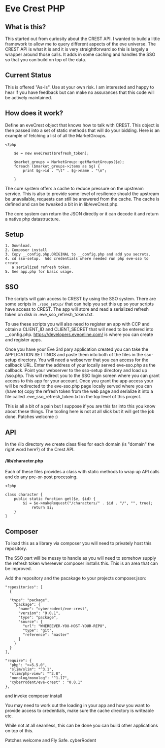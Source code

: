 # Eve Crest PHP


## What is this?

This started out from curiosity about the CREST API. I wanted to build a
little framework to allow me to query different aspects of the eve
universe.  The CREST API is what it is and it is very straightforward so
this is largely a wrapper around those calls.  It adds in some caching 
and handles the SSO so that you can build on top of the data.

## Current Status

This is offered "As-Is". Use at your own risk. I am interested and happy
to hear if you have feedback but can make no assurances that this code
will be actively maintained.

## How does it work?

Define an eveCrest object that knows how to talk with CREST. This
object is then passed into a set of static methods that will do your
bidding.  Here is an example of fetching a list of all the MarketGroups.

```
<?php
 
    $e = new eveCrest($refresh_token);

    $market_groups = MarketGroup::getMarketGroups($e);
    foreach ($market_groups->items as $g) {
        print $g->id . "\t" . $g->name . "\n";

    }

```
The core system offers a cache to reduce pressure on the upstream
service.  This is also to provide some level of resilience should the
upstream be unavailable, requests can still be answered from the cache.
The cache is defined and can be tweaked a bit in in lib/eveCrest.php.

The core system can return the JSON directly or it can decode it and
return a native php datastructure.


## Setup

    1. Download.
    2. Composer install
    3. Copy __config.php.ORIGINAL to __config.php and add you secrets.
    4. cd sso-setup.  Add credentials where needed run php eve-sso to create
       a serialized refresh token.
    5. See app.php for basic usage.
    



## SSO

The scripts will gain access to CREST by using the SSO system.  There are
some scripts in ```./sso_setup/``` that can help you set this up so your
scripts have access to CREST.  The app will store and read a serialized
refresh token on disk in .eve_sso_refresh_token.txt.

To use these scripts you will also need to register an app with CCP and
obtain a CLIENT_ID and CLIENT_SECRET that will need to be entered into
__config.php.  https://developers.eveonline.com/ is where you can create
and register apps.

Once you have your Eve 3rd pary application created you can take the
APPLICATION SETTINGS and paste them into both of the files in the
sso-setup directory. You will need a webserver that you can access for
the callback URL. Enter the address of your locally served eve-sso.php
as the callback. Point your webserver to the sso-setup directory and
load up /sso.php.  This will redirect you to the SSO login screen where
you can grant access to this app for your account. Once you grant the
app access your will be redirected to the eve-sso.php page locally
served where you can (have to) copy the refresh token from the web
page and serialize it into a file called .eve_sso_refresh_token.txt in
the top level of this project.

This is all a bit of a pain but I suppose if you are this far into this
you know about these things.  The tooling here is not at all slick but
it will get the job done.  Patches welcome :)


## API

In the /lib directory we create class files for each domain (is "domain"
the right word here?) of the Crest API. 

#### /lib/character.php 

Each of these files provides a class with static methods to wrap up API
calls and do any pre-or-post processing.

```
<?php

class character {
    public static function get($e, $id) {
        $i = $e->makeRequest("/characters/" . $id . "/", "", true);
            return $i;
    }
}
```

## Composer

To load this as a library via composer you will need to privately host
this repository.

The SSO part will be messy to handle as you will need to somehow supply
the refresh token whereever composer installs this.  This is an area that
can be improved.

Add the repository and the pacakage to your projects composer.json:

```
"repositories": [
  {
  
  "type": "package",
    "package": {
      "name": "cyberrodent/eve-crest",
      "version": "0.0.1",
      "type": "package",
      "source": {
        "url": "WHEREEVER-YOU-HOST-YOUR-REPO",
        "type": "git",
        "reference": "master"
      }
    }
  }
],

"require": {
  "php": ">=5.5.0",
  "slim/slim": "^3.1",
  "slim/php-view": "^2.0",
  "monolog/monolog": "^1.17",
  "cyberrodent/eve-crest" : "0.0.1"
},
```

and invoke composer install  

You may need to work out the loading in your app and how you want to
provide access to credentials, make sure the cache directory is
writeable etc. 

While not at all seamless, this can be done you can build other
applications on top of this.



Patches welcome and Fly Safe.
 cyberRodent





